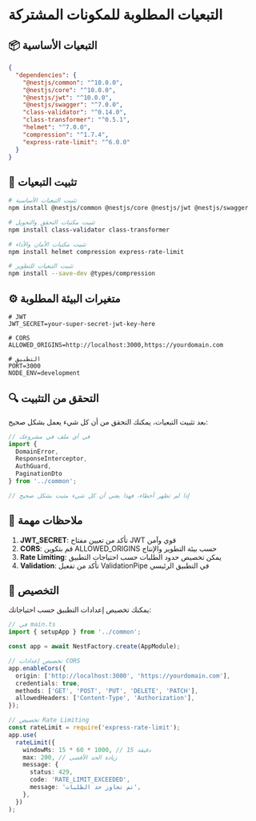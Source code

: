 # التبعيات المطلوبة للمكونات المشتركة

## 📦 التبعيات الأساسية

```json
{
  "dependencies": {
    "@nestjs/common": "^10.0.0",
    "@nestjs/core": "^10.0.0",
    "@nestjs/jwt": "^10.0.0",
    "@nestjs/swagger": "^7.0.0",
    "class-validator": "^0.14.0",
    "class-transformer": "^0.5.1",
    "helmet": "^7.0.0",
    "compression": "^1.7.4",
    "express-rate-limit": "^6.0.0"
  }
}
```

## 🔧 تثبيت التبعيات

```bash
# تثبيت التبعيات الأساسية
npm install @nestjs/common @nestjs/core @nestjs/jwt @nestjs/swagger

# تثبيت مكتبات التحقق والتحويل
npm install class-validator class-transformer

# تثبيت مكتبات الأمان والأداء
npm install helmet compression express-rate-limit

# تثبيت التبعيات للتطوير
npm install --save-dev @types/compression
```

## ⚙️ متغيرات البيئة المطلوبة

```env
# JWT
JWT_SECRET=your-super-secret-jwt-key-here

# CORS
ALLOWED_ORIGINS=http://localhost:3000,https://yourdomain.com

# التطبيق
PORT=3000
NODE_ENV=development
```

## 🔍 التحقق من التثبيت

بعد تثبيت التبعيات، يمكنك التحقق من أن كل شيء يعمل بشكل صحيح:

```typescript
// في أي ملف في مشروعك
import {
  DomainError,
  ResponseInterceptor,
  AuthGuard,
  PaginationDto
} from '../common';

// إذا لم تظهر أخطاء، فهذا يعني أن كل شيء مثبت بشكل صحيح
```

## 🚨 ملاحظات مهمة

1. **JWT_SECRET**: تأكد من تعيين مفتاح JWT قوي وآمن
2. **CORS**: قم بتكوين ALLOWED_ORIGINS حسب بيئة التطوير والإنتاج
3. **Rate Limiting**: يمكن تخصيص حدود الطلبات حسب احتياجات التطبيق
4. **Validation**: تأكد من تفعيل ValidationPipe في التطبيق الرئيسي

## 🔧 التخصيص

يمكنك تخصيص إعدادات التطبيق حسب احتياجاتك:

```typescript
// في main.ts
import { setupApp } from '../common';

const app = await NestFactory.create(AppModule);

// تخصيص إعدادات CORS
app.enableCors({
  origin: ['http://localhost:3000', 'https://yourdomain.com'],
  credentials: true,
  methods: ['GET', 'POST', 'PUT', 'DELETE', 'PATCH'],
  allowedHeaders: ['Content-Type', 'Authorization'],
});

// تخصيص Rate Limiting
const rateLimit = require('express-rate-limit');
app.use(
  rateLimit({
    windowMs: 15 * 60 * 1000, // 15 دقيقة
    max: 200, // زيادة الحد الأقصى
    message: {
      status: 429,
      code: 'RATE_LIMIT_EXCEEDED',
      message: 'تم تجاوز حد الطلبات',
    },
  })
);
```
